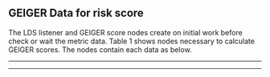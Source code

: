 <h2>GEIGER Data for risk score</h2>

The LDS listener and GEIGER score nodes create on initial work before check or wait the metric data. Table 1 shows nodes necessary to calculate GEIGER scores. The nodes contain each data as below.

<!--##:Local </br>-->

***
<!--##:Global</br>-->

***


